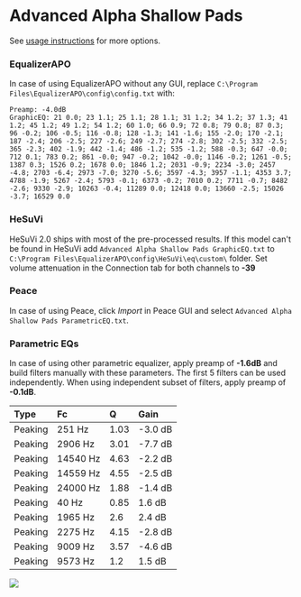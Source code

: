 # Advanced Alpha Shallow Pads
See [usage instructions](https://github.com/jaakkopasanen/AutoEq#usage) for more options.

### EqualizerAPO
In case of using EqualizerAPO without any GUI, replace `C:\Program Files\EqualizerAPO\config\config.txt`
with:
```
Preamp: -4.0dB
GraphicEQ: 21 0.0; 23 1.1; 25 1.1; 28 1.1; 31 1.2; 34 1.2; 37 1.3; 41 1.2; 45 1.2; 49 1.2; 54 1.2; 60 1.0; 66 0.9; 72 0.8; 79 0.8; 87 0.3; 96 -0.2; 106 -0.5; 116 -0.8; 128 -1.3; 141 -1.6; 155 -2.0; 170 -2.1; 187 -2.4; 206 -2.5; 227 -2.6; 249 -2.7; 274 -2.8; 302 -2.5; 332 -2.5; 365 -2.3; 402 -1.9; 442 -1.4; 486 -1.2; 535 -1.2; 588 -0.3; 647 -0.0; 712 0.1; 783 0.2; 861 -0.0; 947 -0.2; 1042 -0.0; 1146 -0.2; 1261 -0.5; 1387 0.3; 1526 0.2; 1678 0.0; 1846 1.2; 2031 -0.9; 2234 -3.0; 2457 -4.8; 2703 -6.4; 2973 -7.0; 3270 -5.6; 3597 -4.3; 3957 -1.1; 4353 3.7; 4788 -1.9; 5267 -2.4; 5793 -0.1; 6373 -0.2; 7010 0.2; 7711 -0.7; 8482 -2.6; 9330 -2.9; 10263 -0.4; 11289 0.0; 12418 0.0; 13660 -2.5; 15026 -3.7; 16529 0.0
```

### HeSuVi
HeSuVi 2.0 ships with most of the pre-processed results. If this model can't be found in HeSuVi add
`Advanced Alpha Shallow Pads GraphicEQ.txt` to `C:\Program Files\EqualizerAPO\config\HeSuVi\eq\custom\` folder.
Set volume attenuation in the Connection tab for both channels to **-39**

### Peace
In case of using Peace, click *Import* in Peace GUI and select `Advanced Alpha Shallow Pads ParametricEQ.txt`.

### Parametric EQs
In case of using other parametric equalizer, apply preamp of **-1.6dB** and build filters manually
with these parameters. The first 5 filters can be used independently.
When using independent subset of filters, apply preamp of **-0.1dB**.

| Type    | Fc       |    Q | Gain    |
|:--------|:---------|:-----|:--------|
| Peaking | 251 Hz   | 1.03 | -3.0 dB |
| Peaking | 2906 Hz  | 3.01 | -7.7 dB |
| Peaking | 14540 Hz | 4.63 | -2.2 dB |
| Peaking | 14559 Hz | 4.55 | -2.5 dB |
| Peaking | 24000 Hz | 1.88 | -1.4 dB |
| Peaking | 40 Hz    | 0.85 | 1.6 dB  |
| Peaking | 1965 Hz  | 2.6  | 2.4 dB  |
| Peaking | 2275 Hz  | 4.15 | -2.8 dB |
| Peaking | 9009 Hz  | 3.57 | -4.6 dB |
| Peaking | 9573 Hz  | 1.2  | 1.5 dB  |

![](https://raw.githubusercontent.com/jaakkopasanen/AutoEq/master/results/innerfidelity/sbaf-serious/Advanced%20Alpha%20Shallow%20Pads/Advanced%20Alpha%20Shallow%20Pads.png)
